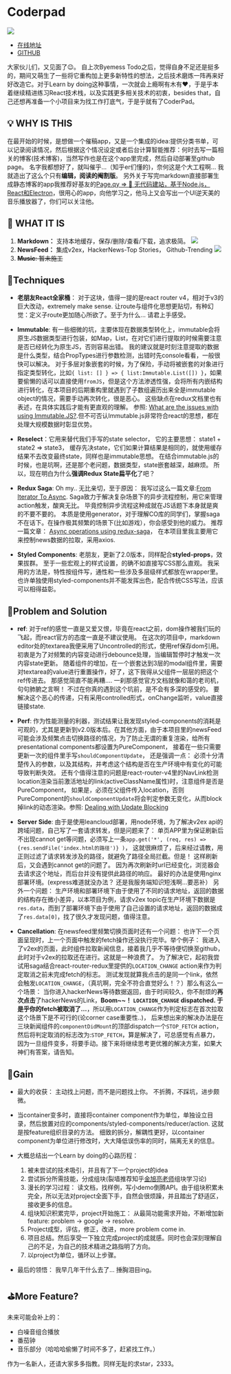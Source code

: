 # Coderpad

![](http://om8hmotom.bkt.clouddn.com/2017-06-07-project3.gif)
- [在线地址](http://coderpad.leanapp.cn/)    
- [GITHUB](https://github.com/kylewh/Coderpad)

大家伙儿们，又见面了😉。 自上次Byemess Todo之后，觉得自身不足还是挺多的，期间又萌生了一些将它重构加上更多新特性的想法，之后技术磨炼一阵再来好好改造它。对于Learn by doing这种事情，一次就会上瘾啊有木有❤️，于是乎本着继续精进练习React技术栈，以及实践更多相关技术的初衷，besides that，自己还想再准备一个小项目来为找工作打底气，于是乎就有了CoderPad。      

## 💡 WHY IS THIS
在最开始的时候，是想做一个催稿app，又是一个集成的idea:提供分类书单，可以记录阅读情况，然后根据这个情况设定或者后台计算智能推荐：何时去写一篇相关的博客(技术博客)，当然写作也是在这个app里完成，然后自动部署至github page。 名字我都想好了，就叫催乎...（知乎er们懂的)，奈何这是个大工程啊... 我就造出了这么个只有**编辑，阅读的阉割版**。 另外关于写完markdown直接部署生成静态博客的app我推荐好基友的[Page.qy => 🤘 无代码建站，基于Node.js，React和Electron](https://zhuanlan.zhihu.com/p/26917820?utm_medium=social&utm_source=ZHShareTargetIDMore)，很用心的app，向他学习之，他马上又会写出一个UI逆天美的音乐播放器了，你们可以关注他。

## 🚀 WHAT IT IS
1. **Markdown：** 支持本地缓存，保存/删除/查看/下载，追求极简。
![](http://om8hmotom.bkt.clouddn.com/2017-06-07-project4.gif)
2. **NewsFeed：** 集成v2ex，HackerNews-Top Stories， Github-Trending
![](http://om8hmotom.bkt.clouddn.com/2017-06-07-project5.gif)
3. ~~**Music**: 暂未施工~~

## 🔗Techniques
- **老朋友React全家桶**： 对于这块，值得一提的是react router v4，相对于v3的巨大改动，extremely make sense. 让route与组件化思想更贴切，有种幻觉：定义子route更加随心所欲了。至于为什么... 请君上手感受。

- **Immutable**: 有一些细微的坑，主要体现在数据类型转化上，immutable会将原生JS数据类型进行包装，如Map，List，在对它们进行提取的时候需要注意是否已经转化为原生JS，否则容易出错。 我的建议就是时刻注意提取的数据是什么类型，结合PropTypes进行参数检测，出错时先console看看，一般很快可以解决。 对于多层对象嵌套的时候，为了保险，手动将被嵌套的对象进行指定类型转化，比如`{ list: [] } => { list:Immutable.List([]) }`，如果要偷懒的话可以直接使用`fromJS`，但是这个方法渗透性强，会将所有内嵌结构进行转化，在本项目的后期重构里就遇到了子数组遍历出来全是immutable object的情况，需要手动再次转化，很是恶心。 这些缺点在redux文档里也有表述，在具体实践后才能有更直观的理解。 参照: [What are the issues with using Immutable.JS?](http://redux.js.org/docs/recipes/UsingImmutableJS.html#issues-with-immutable-js).但不可否认Immutable.js非常符合react的思想，都在处理大规模数据时彰显优势。     

- **Reselect**：它用来替代我们手写的state selector， 它的主要思想： state1 + state2 => state3， 缓存先决state，它们如果计算结果是相同的，就使用缓存结果不去改变最终state，同样也是immutable思想。 在结合immutable.js的时候，也是坑啊，还是那个老问题，数据类型，state嵌套越深，越麻烦。 所以，现在明白为什么**强调Redux State扁平化**了吧？

- **Redux Saga**: Oh my.. 无比亲切，至于原因： 我写过这么一篇文章:[From Iterator To Async](https://kylewh.github.io/2017/03/24/From-Iterator-To-Async/). Saga致力于解决复杂场景下的异步流程控制，用它来管理action触发，酸爽无比。 毕竟控制异步流程这种成就在JS话题下本身就是爽的不要不要的。 本质是使用generator，对于理解CO库的同学们，掌握saga不在话下。在操作极其频繁的场景下(比如游戏），你会感受到他的威力。 推荐一篇文章： [Async operations using redux-saga](https://medium.freecodecamp.com/async-operations-using-redux-saga-2ba02ae077b3)， 在本项目里我主要用它来控制news数据的拉取，采用axios.

- **Styled Components**: 老朋友，更新了2.0版本，同样配合**styled-props**，效果拔群。 至于一些宏观上的样式设置，的确不如直接写CSS那么直观。 我采用的方法是，特性按组件写，通性和一些涉及多层级样式都放在wrapper里。 也许单独使用styled-components并不能发挥出色，配合传统CSS写法，应该可以相得益彰。

## 🔑Problem and Solution
- **ref**: 对于ref的感觉一直是又爱又恨，毕竟在react之前，dom操作被我们玩的飞起，而react官方的态度一直是不建议使用。 在这次的项目中，markdown editor处的textarea我便采用了Uncontrolled的形式，使用ref保存dom引用。 初衷是为了对频繁的内容变动进行debounce处理，当编辑暂停时才触发一次内容state更新。 随着组件的增加，在一个嵌套达到3层的modal组件里，需要对textarea的value进行重置操作，好了，这下我得从父组件一层层的把这个ref传进去。 那感觉简直不能再糟.... 一刹那感觉官方文档就像和蔼的老司机，句句肺腑之言啊！ 不过在你真的遇到这个坑前，是不会有多深的感受的。 要解决这个恶心的传递，只有采用controlled形式，onChange监听，value直接链接state. 

- **Perf**: 作为性能测量的利器，测试结果让我发现styled-components的消耗是可观的，尤其是更新到v2.0版本后。在其他方面，由于本项目里的newsFeed可能会涉及频繁点击切换路径的情况，为了防止无谓的重复渲染，给所有presentational components都设置为PureComponent， 接着在一些只需要更新一次的组件里手写`shouldComponentUpdate`， 还是强调一点： 必须十分清楚传入的参数，以及其结构，并考虑这个结构是否在生产环境中有变化的可能导致判断失效。 还有个值得注意的问题是react-router-v4里的NavLink检测location渲染当前激活地址的link(activeClassName属性)时，注意组件是否是PureComponent， 如果是，必须在父组件传入location，否则PureComponent的`shouldComponentUpdate`将会判定参数无变化，从而block掉link的动态渲染。参照: [Dealing with Update Blocking](https://github.com/ReactTraining/react-router/blob/master/packages/react-router/docs/guides/blocked-updates.md)

- **Server Side**: 由于是使用leancloud部署，用node环境，为了解决v2ex api的跨域问题，自己写了一套请求转发，但是问题来了： 单页APP里为保证刷新后不出现cannot get等问题，必须写上一条`app.get('*', (req, res) => {res.sendFile('index.html的路径')} )`， 这就很麻烦了，后来经过请教，用正则过滤了请求转发涉及的路径，就避免了路径全局拦截。但是！ 这样刷新后，又会遇到cannot get的问题了。 因为再次刷新时url已经变化，浏览器会去请求这个地址，而后台并没有提供此路径的响应。 最好的办法是使用nginx部署环境。(express难道就没办法？ 还是我服务端知识短浅啊...要恶补） 另外一个问题： 生产环境和部署环境下由于使用了不同的请求地址，返回的数据的结构存在微小差异，以本项目为例，请求v2ex topic在生产环境下数据是`res.data`，而到了部署环境下由于使用了自己设置的请求地址，返回的数据成了`res.data[0]`，找了很久才发现问题，值得注意。

- **Cancellation**: 在newsfeed里频繁切换页面时还有一个问题： 也许下一个页面呈现时，上一个页面中触发的fetch操作还没执行完毕。举个例子： 我进入了v2ex的页面，此时组件拉取新闻信息，接着我几乎不等待便切换至github，此时对于v2ex的拉取还在进行。这就是一种浪费了。 为了解决它，起初我尝试用saga结合react-router-redux里提供的`LOCATION_CHANGE` action来作为判定取消之前未完成fetch的标志。 测试发现就算我点击的是同一个link，依然会触发`LOCATION_CHANGE`，（真坑啊，完全不符合直觉好么！？）那么有这么一个场景： 当你进入hackerNews等待数据返回，由于时间较久，你不耐烦的**再次点击**了hackerNews的Link，**Boom~~！ `LOCATION_CHANGE` dispatched. 于是乎你的fetch被取消了...**，所以用`LOCATION_CHANGE`作为判定标志在首次拉取这个场景下是不可行的(论corner case重要性..)， 后来想出来的解决办法是在三块新闻组件的`componentDidMount`的顶部dispatch一个`STOP_FETCH` action，然后将判定取消的标志改为:`STOP_FETCH`，算是解决了，可总感觉有点暴力，因为一旦组件变多，将要手动。接下来将继续思考更优雅的解决方案，如果大神们有答案，请告知。


## 🏅Gain
- 最大的收获： 主动找上问题，而不是问题找上你。 不折腾，不踩坑，进步颇微。
- 当container变多时，直接将container component作为单位，单独设立目录，然后放置对应的components/styled-components/reducer/action. 这就是按feature组织目录的方法。 细致的拆分，解耦性更好，以container component为单位进行修改时，大大降低误伤率的同时，隔离无关的信息。
- 大概总结出一个Learn by doing的心路历程： 
	1.  被未尝试的技术吸引，并且有了下一个project的idea
	2.  尝试拆分所需技能，分成组块(裂墙推荐知乎[金旭亮老师](https://www.zhihu.com/people/jin-xu-liang)组块学习论)
	3.  漫长的学习过程： 读文档，找样例，写小demo倒腾API。由于组块积累未完全，所以无法对project全面下手，自然会很烦躁，并且踏出了舒适区，接收更多的信息。
	4.  组块知识积累完毕，project开始施工： 从最简功能需求开始，不断增加新feature: problem -> google -> resolve.
	6.  Project成型，评估，修正，改进，more problem come in.
	7.  项目总结。然后享受一下独立完成project的成就感。同时也会深刻理解自己的不足，为自己的技术精进之路指明了方向。
	8.  以project为单位，循环以上步骤。

- 最后的领悟： 我早几年干什么去了... 捶胸泪目ing。

## ⛳️More Feature?
未来可能会补上的：
- 白噪音组合播放
- 番茄钟
- 音乐部分（哈哈哈偷懒了时间不多了，赶紧找工作。）

作为一名新人，还请大家多多指教。同样无耻的求star，2333。








